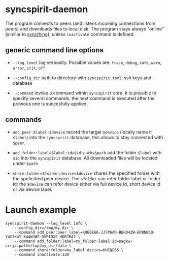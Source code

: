 # syncspirit-daemon

The program connects to peers (and listens incoming connections from peers)
and downloads files to local disk. The program stays always "online"
(similar to [syncthing](https://syncthing.net)), unless `inactivate` 
command is defined. 


## generic command line options

 - `--log_level` log verbosity. Possible values are: `trace`, `debug`,
`info`, `warn`, `error`, `crit`, `off`

 - `--config_dir` path to directory with `syncspirit.toml`, ssh keys
and database

 - `--command` invoke a command within `syncspirit` core. It is possible
to specify several commands, the next command is executed after the 
previous one is succesfully applied.

## commands

 - `add_peer:$label:$device` record the target `$device` (locally name 
it `$label`) into the `syncspirit` database, this allows to stay connected 
with `$peer`.

 - `add_folder:label=$label:id=$id:path=$path` add the folder `$label` 
with `$id` into the `syncspirit` database. All downloaded files will
be located under `$path`

 - `share:folder=$folder:device=$device` shares the specified folder with
the speficified peer device. The `$folder` can refer folder label or 
folder id; the `$device` can refer device either via full device id, 
short device id or via device label.


# Launch example
 
```
syncspirit-daemon --log_level info \
    --config_dir=/tmp/my_dir \
    --command add_peer:peer_label=KUEQE66-JJ7P6AD-BEHD4ZW-GPBNW6Q-Y4C3K4Y-X44WJWZ-DVPIDXS-UDRJMA7 \
    --command add_folder:label=my_folder-label:id=nagkw-srrjz:path=/tmp/my_dir/data \
    --command share:folder=my_label:device=KUEQE66 \
    --command inactivate:120
```
